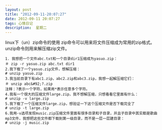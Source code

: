 ```yaml
---
layout: post
title: "2012-09-11-20:07:27"
date: 2012-09-11 20:07:27
tags: 心情日记
description:  星期二
---
```

linux下（un）zip命令的使用 
	zip命令可以用来将文件压缩成为常用的zip格式。unzip命令则用来解压缩zip文件。

    1. 我想把一个文件abc.txt和一个目录dir1压缩成为yasuo.zip：
    ＃ zip -r yasuo.zip abc.txt dir1
    2.我下载了一个yasuo.zip文件，想解压缩：
    # unzip yasuo.zip
    3.我当前目录下有abc1.zip，abc2.zip和abc3.zip，我想一起解压缩它们：
    ＃ unzip abc&#92;?.zip
    注释：?表示一个字符，如果用*表示任意多个字符。
    4.我有一个很大的压缩文件large.zip，我不想解压缩，只想看看它里面有什么：
    # unzip -v large.zip
    5.我下载了一个压缩文件large.zip，想验证一下这个压缩文件是否下载完全了
    # unzip -t large.zip
    6.我用-v选项发现music.zip压缩文件里面有很多目录和子目录，并且子目录中其实都是歌曲mp3文件，我想把这些文件都下载到第一级目录，而不是一层一层建目录：
    # unzip -j music.zip
    
